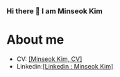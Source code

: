### Hi there 👋 I am Minseok Kim

About me
===

- CV: <a href = "https://docs.google.com/document/d/1I0iYoL3cIU_G81nu2nJBemfvRpyar6Cr/edit?usp=sharing&ouid=101557440913994013881&rtpof=true&sd=true">[Minseok Kim, CV]</a>
- Linkedin:<a href = "https://www.linkedin.com/in/minseok-kim-935a02260">[Linkedin : Minseok Kim]</a>

<!--
**FusionSanbon/FusionSanbon** is a ✨ _special_ ✨ repository because its `README.md` (this file) appears on your GitHub profile.

Here are some ideas to get you started:

- 🔭 I’m currently working on ...
- 🌱 I’m currently learning ...
- 👯 I’m looking to collaborate on ...
- 🤔 I’m looking for help with ...
- 💬 Ask me about ...
- 📫 How to reach me: ...
- 😄 Pronouns: ...
- ⚡ Fun fact: ...
-->
